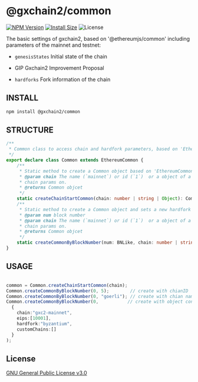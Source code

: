 # @gxchain2/common
[![NPM Version](https://img.shields.io/npm/v/@gxchain2/common)](https://www.npmjs.org/package/@gxchain2/common)
[![Install Size](https://packagephobia.now.sh/badge?p=@gxchain2/common)](https://packagephobia.now.sh/result?p=@gxchain2/common)
![License](https://img.shields.io/npm/l/@gxchain2/common)


The basic settings of gxchain2, based on '@ethereumjs/common' including parameters of the mainnet and testnet: 
- `genesisStates` Initial state of the chain
  
- GIP Gxchain2 Improvement Proposal
  
- `hardforks` Fork information of the chain

## INSTALL

```sh
npm install @gxchain2/common
```

## STRUCTURE
```ts
/**
 * Common class to access chain and hardfork parameters, based on 'EthereumCommon'
 */
export declare class Common extends EthereumCommon {
    /**
     * Static method to create a Common object based on 'EthereumCommon'
     * @param chain The name (`mainnet`) or id (`1`)  or a object of a standard chain used to base the custom
     * chain params on.
     * @returns Common objcet
     */
    static createChainStartCommon(chain: number | string | Object): Common;
    /**
     * Static method to create a Common object and sets a new hardfork based on the block number provided
     * @param num block number
     * @param chain The name (`mainnet`) or id (`1`)  or a object of a standard chain used to base the custom
     * chain params on.
     * @returns Common objcet
     */
    static createCommonByBlockNumber(num: BNLike, chain: number | string | Object): Common;
}
```
## USAGE

```ts

common = Common.createChainStartCommon(chain);
Common.createCommonByBlockNumber(0, 5);        // create with chianID
Common.createCommonByBlockNumber(0, "goerli"); // create with chian name
Common.createCommonByBlockNumber(0,           // create with object containing chain information
  {
    chain:"gxc2-mainnet",
    eips:[10001],
    hardfork:"byzantium",
    customChains:[]
  }
);
```

## License

[GNU General Public License v3.0](https://www.gnu.org/licenses/gpl-3.0.en.html)
